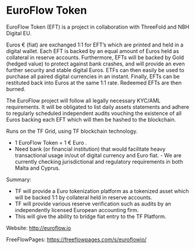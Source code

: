 # EuroFlow Token

EuroFlow Token (EFT) is a project in collaboration with ThreeFold and NBH Digital EU.

Euros € (fiat) are exchanged 1:1 for EFT’s which are printed and held in a digital wallet. Each EFT is backed by an equal amount of Euros held as collateral in reserve accounts. Furthermore, EFTs will be backed by Gold (hedged value) to protect against bank crashes, and will provide an even further security and stable digital Euros. ETFs can then easily be used to purchase all paired digital currencies in an instant. Finally, EFTs can be restituted back into Euros at the same 1:1 rate. Redeemed EFTs are then burned. 

The EuroFlow project will follow all legally necessary KYC/AML requirements. It will be obligated to list daily assets statements and adhere to regularly scheduled independent audits vouching the existence of all Euros backing each EFT which will then be hashed to the blockchain.

Runs on the TF Grid, using TF blockchain technology.
- 1 EuroFlow Token = 1 € Euro .
- Need bank (or financial institution) that would facilitate heavy transactional usage in/out of digital currency and Euro fiat. - We are currently checking jurisdictional and regulatory requirements in both Malta and Cyprus.

Summary: 
- TF will provide a Euro tokenization platform as a tokenized asset which will be backed 1:1 by collateral held in reserve accounts. 
- TF will provide various reserve verification such as audits by an independently licensed European accounting firm.
- This will give the ability to bridge fiat entry to the TF Platform. 

Website: http://euroflow.io

FreeFlowPages: https://freeflowpages.com/s/euroflowio/
